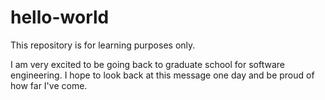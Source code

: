 # hello-world
This repository is for learning purposes only.

I am very excited to be going back to graduate school for software engineering. 
I hope to look back at this message one day and be proud of how far I've come.
